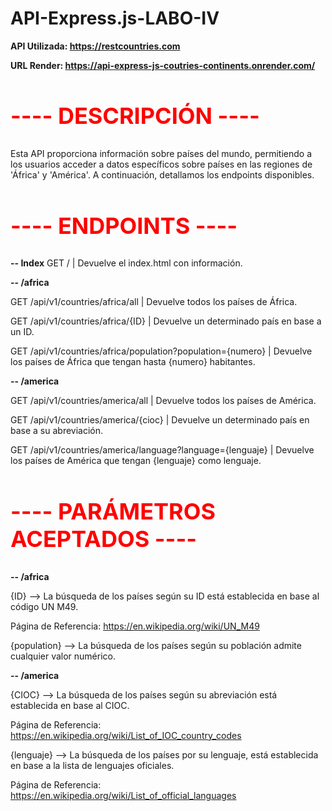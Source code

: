 # API-Express.js-LABO-IV

**API Utilizada: https://restcountries.com**

**URL Render: https://api-express-js-coutries-continents.onrender.com/**

<h2 style="color:#ff0000; font-size:36px;">---- DESCRIPCIÓN ----</h2>
Esta API proporciona información sobre países del mundo, permitiendo a los usuarios acceder a datos específicos
sobre países en las regiones de 'África' y 'América'. A continuación, detallamos los endpoints disponibles.

<h2 style="color:#ff0000; font-size:36px;">---- ENDPOINTS ----</h2>

**-- Index**
GET /                                                           | Devuelve el index.html con información.

**-- /africa**

GET /api/v1/countries/africa/all                                | Devuelve todos los países de África.

GET /api/v1/countries/africa/{ID}                               | Devuelve un determinado país en base a un ID.

GET /api/v1/countries/africa/population?population={numero}     | Devuelve los países de África que tengan hasta {numero} habitantes.

**-- /america**

GET /api/v1/countries/america/all                               | Devuelve todos los países de América.  

GET /api/v1/countries/america/{cioc}                            | Devuelve un determinado país en base a su abreviación.

GET /api/v1/countries/america/language?language={lenguaje}      | Devuelve los países de América que tengan {lenguaje} como lenguaje.


<h2 style="color:#ff0000; font-size:36px;">---- PARÁMETROS ACEPTADOS ----</h2>

**-- /africa**

{ID}          -->  La búsqueda de los países según su ID está establecida en base al código UN M49. 

Página de Referencia: https://en.wikipedia.org/wiki/UN_M49

{population}  -->  La búsqueda de los países según su población admite cualquier valor numérico.

**-- /america**

{CIOC}        -->  La búsqueda de los países según su abreviación está establecida en base al CIOC.

Página de Referencia: https://en.wikipedia.org/wiki/List_of_IOC_country_codes

{lenguaje}    -->  La búsqueda de los países por su lenguaje, está establecida en base a la lista de lenguajes oficiales.

Página de Referencia: https://en.wikipedia.org/wiki/List_of_official_languages


